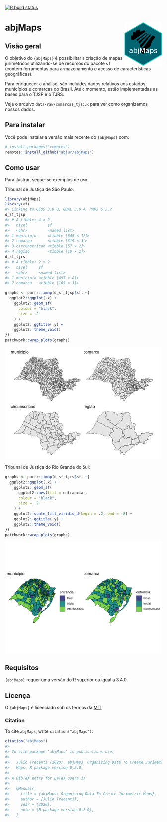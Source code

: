 
<!-- badges: start -->

[![R build
status](https://github.com/abjur/abjMaps/workflows/R-CMD-check/badge.svg)](https://github.com/abjur/abjMaps/actions)
<!-- badges: end -->

# abjMaps <a href='http://abjur.github.io/abjMaps/'><img src='man/figures/logo.png' align="right" height="138.5" /></a>

## Visão geral

O objetivo do `{abjMaps}` é possibilitar a criação de mapas jurimétricos
utilizando-se de recursos do pacote `sf` (contém ferramentas para
armazenamento e acesso de características geográficas).

Para enriquecer a análise, são incluídos dados relativos aos estados,
municípios e comarcas do Brasil. Até o momento, estão implementadas as
bases para o TJSP e o TJRS.

Veja o arquivo `data-raw/comarcas_tjsp.R` para ver como organizamos
nossos dados.

## Para instalar

Você pode instalar a versão mais recente do `{abjMaps}` com:

``` r
# install.packages("remotes")
remotes::install_github("abjur/abjMaps")
```

## Como usar

Para ilustrar, segue-se exemplos de uso:

Tribunal de Justiça de São Paulo:

``` r
library(abjMaps)
library(sf)
#> Linking to GEOS 3.8.0, GDAL 3.0.4, PROJ 6.3.2
d_sf_tjsp
#> # A tibble: 4 x 2
#>   nivel         sf                 
#>   <chr>         <named list>       
#> 1 municipio     <tibble [645 × 12]>
#> 2 comarca       <tibble [319 × 3]> 
#> 3 circunscricao <tibble [57 × 2]>  
#> 4 regiao        <tibble [10 × 2]>
d_sf_tjrs
#> # A tibble: 2 x 2
#>   nivel     sf                
#>   <chr>     <named list>      
#> 1 municipio <tibble [497 × 8]>
#> 2 comarca   <tibble [165 × 3]>
```

``` r
graphs <- purrr::imap(d_sf_tjsp$sf, ~{
  ggplot2::ggplot(.x) +        
    ggplot2::geom_sf(
      colour = "black",
      size = .2
    ) +       
    ggplot2::ggtitle(.y) +     
    ggplot2::theme_void() 
})
patchwork::wrap_plots(graphs)
```

![](man/figures/README-fig-tjsp-1.png)<!-- -->

Tribunal de Justiça do Rio Grande do Sul:

``` r
graphs <- purrr::imap(d_sf_tjrs$sf, ~{
  ggplot2::ggplot(.x) +        
    ggplot2::geom_sf(
      ggplot2::aes(fill = entrancia),
      colour = "black",
      size = .2
    ) +       
    ggplot2::scale_fill_viridis_d(begin = .2, end = .8) +
    ggplot2::ggtitle(.y) +
    ggplot2::theme_void() 
})
patchwork::wrap_plots(graphs)
```

![](man/figures/README-fig-tjrs-1.png)<!-- -->

## Requisitos

`{abjMaps}` requer uma versão do R superior ou igual a 3.4.0.

## Licença

O `{abjMaps}` é licenciado sob os termos da
[MIT](https://github.com/abjur/abjMaps/blob/master/LICENSE)

### Citation

To cite `abjMaps`, write `citation("abjMaps")`:

``` r
citation("abjMaps")
#> 
#> To cite package 'abjMaps' in publications use:
#> 
#>   Julio Trecenti (2020). abjMaps: Organizing Data To Create Jurimetric
#>   Maps. R package version 0.2.0.
#> 
#> A BibTeX entry for LaTeX users is
#> 
#>   @Manual{,
#>     title = {abjMaps: Organizing Data To Create Jurimetric Maps},
#>     author = {Julio Trecenti},
#>     year = {2020},
#>     note = {R package version 0.2.0},
#>   }
```
